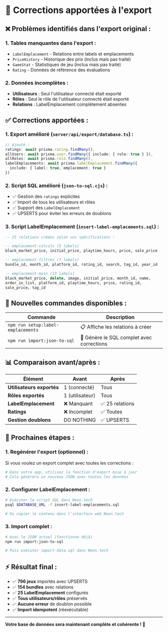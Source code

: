 # 🔧 Corrections apportées à l'export

## ❌ **Problèmes identifiés dans l'export original :**

### 1. **Tables manquantes dans l'export :**
- `LabelEmplacement` - Relations entre labels et emplacements
- `PriceHistory` - Historique des prix (inclus mais pas traité)
- `GameStat` - Statistiques de jeu (inclus mais pas traité)
- `Rating` - Données de référence des évaluations

### 2. **Données incomplètes :**
- **Utilisateurs** : Seul l'utilisateur connecté était exporté
- **Rôles** : Seul le rôle de l'utilisateur connecté était exporté
- **Relations** : LabelEmplacement complètement absentes

## ✅ **Corrections apportées :**

### 1. **Export amélioré** (`server/api/export/database.ts`) :
```typescript
// Ajouté :
ratings: await prisma.rating.findMany(),
allUsers: await prisma.user.findMany({ include: { role: true } }),
allRoles: await prisma.role.findMany(),
labelEmplacements: await prisma.labelEmplacement.findMany({
  include: { label: true, emplacement: true }
})
```

### 2. **Script SQL amélioré** (`json-to-sql.cjs`) :
- ✅ Gestion des `ratings` explicites
- ✅ Import de tous les utilisateurs et rôles
- ✅ Support des `LabelEmplacement`
- ✅ UPSERTS pour éviter les erreurs de doublons

### 3. **Script LabelEmplacement** (`insert-label-emplacements.sql`) :
```sql
-- 25 relations créées selon vos spécifications :

-- emplacement-calculs (5 labels)
black_market_price, initial_price, playtime_hours, price, sale_price

-- emplacement-filtres (7 labels)  
bundle_id, month_id, platform_id, rating_id, search, tag_id, year_id

-- emplacement-main (13 labels)
black_market_price, delete, image, initial_price, month_id, name, 
order_in_list, platform_id, playtime_hours, price, rating_id, 
sale_price, tag_id
```

## 🚀 **Nouvelles commandes disponibles :**

| Commande | Description |
|----------|-------------|
| `npm run setup:label-emplacements` | 📋 Affiche les relations à créer |
| `npm run import:json-to-sql` | 📝 Génère le SQL complet avec corrections |

## 📊 **Comparaison avant/après :**

| Élément | Avant | Après |
|---------|-------|-------|
| **Utilisateurs exportés** | 1 (connecté) | Tous |
| **Rôles exportés** | 1 (utilisateur) | Tous |
| **LabelEmplacement** | ❌ Manquant | ✅ 25 relations |
| **Ratings** | ❌ Incomplet | ✅ Toutes |
| **Gestion doublons** | DO NOTHING | ✅ UPSERTS |

## 🎯 **Prochaines étapes :**

### 1. **Regénérer l'export** (optionnel) :
Si vous voulez un export complet avec toutes les corrections :
```bash
# Dans votre app, utilisez la fonction d'export mise à jour
# Cela générera un nouveau JSON avec toutes les données
```

### 2. **Configurer LabelEmplacement** :
```bash
# Exécuter le script SQL dans Neon.tech
psql $DATABASE_URL -f insert-label-emplacements.sql

# Ou copier le contenu dans l'interface web Neon.tech
```

### 3. **Import complet** :
```bash
# Avec le JSON actuel (fonctionne déjà)
npm run import:json-to-sql

# Puis exécuter import-data.sql dans Neon.tech
```

## ⚡ **Résultat final :**

- ✅ **796 jeux** importés avec UPSERTS
- ✅ **154 bundles** avec relations
- ✅ **25 LabelEmplacement** configurés
- ✅ **Tous utilisateurs/rôles** préservés
- ✅ **Aucune erreur** de doublon possible
- ✅ **Import idempotent** (réexécutable)

---

**Votre base de données sera maintenant complète et cohérente ! 🎉**